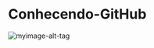 # Conhecendo-GitHub
![myimage-alt-tag](https://media.licdn.com/dms/image/D4D16AQGZgAvGbY7Jaw/profile-displaybackgroundimage-shrink_200_800/0/1673895764112?e=2147483647&v=beta&t=ePhpRT5OIdaBDbuYXVv19zYdm5cxNFX9C2TJXEGw6_g)

